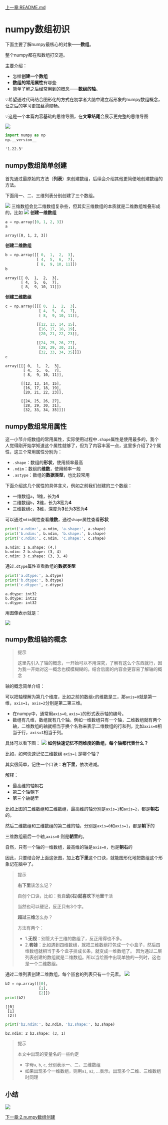 [上一章:README.md](./README.md)

# numpy数组初识

下面主要了解numpy最核心的对象——**数组**。

整个numpy都在和数组打交道。

主要介绍：
- 怎样**创建一个数组**
- **数组的常用属性**有哪些
- 简单了解之后经常用到的概念——**数组的轴**。

:bulb:希望通过代码结合图形化的方式在初学者大脑中建立起形象的numpy数组概念，让之后的学习更加丝滑顺畅。

:bulb:这是一个本篇内容基础的思维导图，在**文章结尾**会展示更完整的思维导图

![](./images/1.numpy数组初识_思维导图1.png)
```python
import numpy as np
np.__version__
```
```
'1.22.3'
```
## numpy数组简单创建

首先通过最原始的方法（**列表**）来创建数组，后续会介绍其他更简便地创建数组的方法。

下面用一、二、三维列表分别创建了三个数组。

![](./images/1.numpy数组初识_创建数组.png)
三维数组会比二维数组复杂些，但其实三维数组的本质就是二维数组堆叠形成的，比如
![](./images/1.numpy数组初识_创建数组2.png)
**创建一维数组**
```python
a = np.array([0, 1, 2, 3])
a
```
```
array([0, 1, 2, 3])
```
**创建二维数组**
```python
b = np.array([[ 0,  1,  2,  3],
              [ 4,  5,  6,  7],
              [ 8,  9, 10, 11]])
b
```
```
array([[ 0,  1,  2,  3],
       [ 4,  5,  6,  7],
       [ 8,  9, 10, 11]])
```
**创建三维数组**
```python
c = np.array([[[ 0,  1,  2,  3],
               [ 4,  5,  6,  7],
               [ 8,  9, 10, 11]],

              [[12, 13, 14, 15],
               [16, 17, 18, 19],
               [20, 21, 22, 23]],

              [[24, 25, 26, 27],
               [28, 29, 30, 31],
               [32, 33, 34, 35]]])
c
```
```
array([[[ 0,  1,  2,  3],
        [ 4,  5,  6,  7],
        [ 8,  9, 10, 11]],

       [[12, 13, 14, 15],
        [16, 17, 18, 19],
        [20, 21, 22, 23]],

       [[24, 25, 26, 27],
        [28, 29, 30, 31],
        [32, 33, 34, 35]]])
```
## numpy数组常用属性

这一小节介绍数组的常用属性，实际使用过程中`.shape`属性是使用最多的，我个人觉得刚开始学知道这个属性就够了，但为了内容丰富一点，这里多介绍了2个属性，这三个常用属性分别为：
- `.shape`：数组的**形状**，使用频率最高
- `.ndim`：数组的**维数**，使用频率一般
- `.astype`：数组的**数据类型**，也比较常用

下面介绍这几个属性的具体含义，例如之前我们创建的三个数组：
- 一维数组`a`，**1**维，长为**4**
- 二维数组`b`，**2**维，长为**3**宽为**4**
- 三维数组`c`，**3**维，深度为**3**长为**3**宽为**4**

可以通过`ndim`属性查看**维数**，通过`shape`属性查看**形状**
```python
print('a.ndim:', a.ndim, 'a.shape:', a.shape)
print('b.ndim:', b.ndim, 'b.shape:', b.shape)
print('c.ndim:', c.ndim, 'c.shape:', c.shape)
```
```
a.ndim: 1 a.shape: (4,)
b.ndim: 2 b.shape: (3, 4)
c.ndim: 3 c.shape: (3, 3, 4)
```
通过`.dtype`属性查看数组的**数据类型**
```python
print('a.dtype:', a.dtype)
print('b.dtype:', b.dtype)
print('c.dtype:', c.dtype)
```
```
a.dtype: int32
b.dtype: int32
c.dtype: int32
```
用图像表示就是：

![](./images/1.numpy数组初识_数组常用属性1.png)
## numpy数组轴的概念

> 提示
>
> 这里先引入了轴的概念，一开始可以不用深究，了解有这么个东西就行，因为我一开始对这一概念也模模糊糊的。结合后面的内容会更容易了解轴的概念

轴的概念简单介绍：

可以把轴理解为第几个维度，比如之前的数组`c`的维数是三，那`axis=0`就是第一维，`axis=1`，`axis=2`分别是第二第三维。

- 在numpy中，通常用`axis=0`, `axis=1`的形式表示轴的编号。
- 数组有几维，数组就有几个轴。例如一维数组只有一个轴，二维数组就有两个轴，二维数组的轴就相当于换个名称来表示二维数组的行和列，比如`axis=0`相当于行，`axis=1`相当于列。

具体可以看下图：
![](./images/1.numpy数组初识_数组轴的概念1.png)
**如何快速记忆不同维度的数组，每个轴都代表什么？**

比如，如何快速记忆三维数组 `axis=1` 是哪个轴？

其实很简单，记住一个口诀：**右下里**，依次递减。

解释：
- 最高维的轴朝右
- 第二个轴朝下
- 第三个轴朝里

比如上图的二维数组和三维数组，最高维的轴分别是`axis=1`和`axis=2`，都是**朝右**的。

然后二维数组和三维数组的第二维的轴，分别是`axis=0`和`axis=1`，都是**朝下**的

三维数组最后一个轴,`axis=0` 则是**朝里**的。

自然，只有一个轴的一维数组，最高维的轴是`axis=0`，也是**朝右**的

因此，只要结合好上面这张图，加上**右下里**这个口诀，就能图形化地把数组这个形象记在脑中了。

> 提示
>
>**右下里**该怎么记？
>
>自创个口诀，比如：我自**幼(右)**就喜欢**下**地**里**干活
>
>当然也可以硬记，反正只有3个字。
>
>
>**超过三维**怎么办？
>
>方法有两个：
>- 1.**无视**：别管大于三维的数组了，反正用得也不多。
>- 2.**套娃**：比如遇到四维数组，就把三维数组打包成一个小盒子，然后四维数组就相当于多个盒子排成长条，就变成一维数组了。
因为通过二层列表创建的数组就是二维数组。所以当绘图中出现单独的一列时，这也是一个二维数组。

通过二维列表创建二维数组，每个嵌套的列表只有一个元素。
![](./images/1.numpy数组初识_创建数组3.png)
```python
b2 = np.array([[0],
               [1],
               [2]])
print(b2)
```
```
[[0]
 [1]
 [2]]
```
```python
print('b2.ndim:', b2.ndim, 'b2.shape:', b2.shape)
```
```
b2.ndim: 2 b2.shape: (3, 1)
```
> 提示
>
>本文中出现的变量名的一些约定
>
>- 字母`a`, `b`, `c`, 分别表示一、二、三维数组
>- 如果出现多个一维数组，则用`a1`, `a2`, ...表示。出现多个二维、三维数组时同理
## 小结

![](./images/1.numpy数组初识_思维导图2.png)

[下一章:2.numpy数组创建](./2.numpy数组创建.md)
